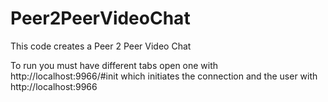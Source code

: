 # Peer2PeerVideoChat
This code creates a Peer 2 Peer Video Chat

To run you must have different tabs open one with http://localhost:9966/#init which initiates the connection and the user with http://localhost:9966

